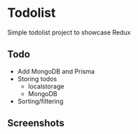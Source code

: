 # Todolist
Simple todolist project to showcase Redux

## Todo
- Add MongoDB and Prisma 
- Storing todos
  - localstorage
  - MongoDB
- Sorting/filtering

## Screenshots